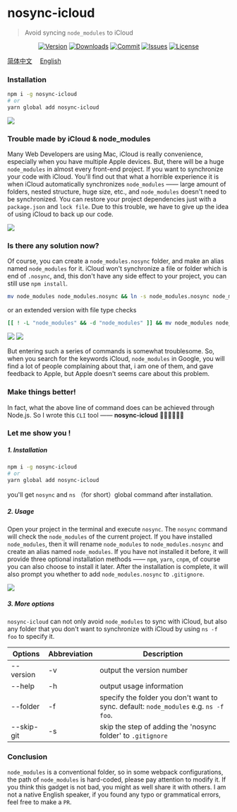 # nosync-icloud

> Avoid syncing `node_modules` to iCloud

<p align="center">
    <a href="https://www.npmjs.com/package/nosync-icloud"><img src="https://img.shields.io/npm/v/nosync-icloud.svg?style=flat-square" alt="Version"></a>
    <a href="https://npmcharts.com/compare/nosync-icloud?minimal=true"><img src="https://img.shields.io/npm/dm/nosync-icloud.svg?style=flat-square" alt="Downloads"></a>
    <a href="https://github.com/HaoChuan9421/nosync-icloud/commits/master"><img src="https://img.shields.io/github/last-commit/haochuan9421/nosync-icloud.svg?style=flat-square" alt="Commit"></a>
    <a href="https://github.com/HaoChuan9421/nosync-icloud/issues"><img src="https://img.shields.io/github/issues-closed/haochuan9421/nosync-icloud.svg?style=flat-square" alt="Issues"></a>
    <a href="https://github.com/HaoChuan9421/nosync-icloud/blob/master/LICENSE"><img src="https://img.shields.io/npm/l/nosync-icloud.svg?style=flat-square" alt="License"></a>
</p>

[简体中文](https://github.com/HaoChuan9421/nosync-icloud/blob/master/docs/README_zh.md)&emsp;
[English](https://github.com/HaoChuan9421/nosync-icloud/blob/master/docs/README_en.md)&emsp;

### Installation

```bash
npm i -g nosync-icloud
# or
yarn global add nosync-icloud
```

<img src="https://github.com/HaoChuan9421/nosync-icloud/raw/master/assets/vs.png" />

### Trouble made by iCloud & node_modules

Many Web Developers are using Mac, iCloud is really convenience, especially when you have multiple Apple devices. But, there will be a huge `node_modules` in almost every front-end project. If you want to synchronize your code with iCloud. You'll find out that what a horrible experience it is when iCloud automatically synchronizes `node_modules` —— large amount of folders, nested structure, huge size, etc., and `node_modules` doesn't need to be synchronized. You can restore your project dependencies just with a `package.json` and `lock file`. Due to this trouble, we have to give up the idea of using iCloud to back up our code.

<img src="https://github.com/HaoChuan9421/nosync-icloud/raw/master/assets/npm.jpg" />

### Is there any solution now?

Of course, you can create a `node_modules.nosync` folder, and make an alias named `node_modules` for it. iCloud won't synchronize a file or folder which is end of `.nosync`, and, this don't have any side effect to your project, you can still use `npm install`.


```bash
mv node_modules node_modules.nosync && ln -s node_modules.nosync node_modules
```
or an extended version with file type checks

```bash
[[ ! -L "node_modules" && -d "node_modules" ]] && mv node_modules node_modules.nosync && ln -s node_modules.nosync node_modules || echo "Failed: not-candidate-dir or already-done" >&2
```

<img src="https://github.com/haochuan9421/nosync-icloud/raw/master/assets/bash_example.png" />


<img src="https://github.com/HaoChuan9421/nosync-icloud/raw/master/assets/nosync.png" />

But entering such a series of commands is somewhat troublesome. So, when you search for the keywords iCloud, `node_modules` in Google, you will find a lot of people complaining about that, i am one of them, and gave feedback to Apple, but Apple doesn't seems care about this problem.

### Make things better!

In fact, what the above line of command does can be achieved through Node.js. So I wrote this `CLI` tool —— **nosync-icloud** 👏👏👏🎉🎉🎉

### Let me show you !

##### 1. Installation

```bash
npm i -g nosync-icloud
# or
yarn global add nosync-icloud
```

you'll get `nosync` and `ns` （for short）global command after installation.

##### 2. Usage

Open your project in the terminal and execute `nosync`. The `nosync` command will check the `node_modules` of the current project. If you have installed `node_modules`, then it will rename `node_modules` to `node_modules.nosync` and create an alias named `node_modules`. If you have not installed it before, it will provide three optional installation methods —— `npm`, `yarn`, `cnpm`, of course you can also choose to install it later. After the installation is complete, it will also prompt you whether to add `node_modules.nosync` to `.gitignore`.

<img src="https://github.com/HaoChuan9421/nosync-icloud/raw/master/assets/terminal_en.png" />

##### 3. More options

`nosync-icloud` can not only avoid `node_modules` to sync with iCloud, but also any folder that you don't want to synchronize with iCloud by using `ns -f foo` to specify it.

| Options    | Abbreviation | Description                                                                          |
| ---------- | ------------ | ------------------------------------------------------------------------------------ |
| --version  | -v           | output the version number                                                            |
| --help     | -h           | output usage information                                                             |
| --folder   | -f           | specify the folder you don't want to sync. default: `node_modules` e.g. `ns -f foo`. |
| --skip-git | -s           | skip the step of adding the 'nosync folder' to `.gitignore`                          |

### Conclusion

`node_modules` is a conventional folder, so in some webpack configurations, the path of `node_modules` is hard-coded, please pay attention to modify it. If you think this gadget is not bad, you might as well share it with others. I am not a native English speaker, if you found any typo or grammatical errors, feel free to make a `PR`.
